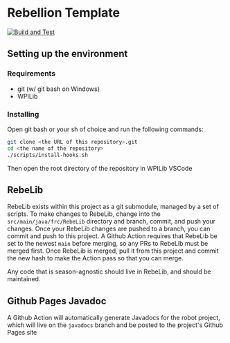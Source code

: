 # Rebellion Template

[![Build and Test](https://github.com/10014Rebellion/rebellion-template/actions/workflows/build.yml/badge.svg)](https://github.com/10014Rebellion/rebellion-template/actions/workflows/build.yml)
<!-- //TODO Update this URL so it points to the right repo -->

## Setting up the environment

### Requirements

- git (w/ git bash on Windows)
- WPILib

### Installing

Open git bash or your sh of choice and run the following commands:

```sh
git clone <the URL of this repository>.git
cd <the name of the repository>
./scripts/install-hooks.sh
```

Then open the root directory of the repository in WPILib VSCode

## RebeLib

RebeLib exists within this project as a git submodule, managed by a set of scripts. To make changes to RebeLib, change into the `src/main/java/frc/RebeLib` directory and branch, commit, and push your changes. Once your RebeLib changes are pushed to a branch, you can commit and push to this project. A Github Action requires that RebeLib be set to the newest `main` before merging, so any PRs to RebeLib must be merged first. Once RebeLib is merged, pull it from this project and commit the new hash to make the Action pass so that you can merge.

Any code that is season-agnostic should live in RebeLib, and should be maintained.

## Github Pages Javadoc

A Github Action will automatically generate Javadocs for the robot project, which will live on the `javadocs` branch and be posted to the project's Github Pages site
